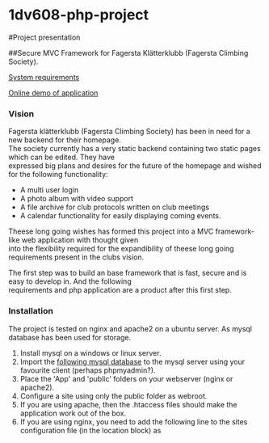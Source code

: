 # 1dv608-php-project

#Project presentation

##Secure MVC Framework for Fagersta Klätterklubb (Fagersta Climbing Society).

[System requirements](Requirements.md)   

[Online demo of application](http://nya.fagerstaklatterklubb.se)

### Vision

Fagersta klätterklubb (Fagersta Climbing Society) has been in need for a new backend for their homepage.   
The society currently has a very static backend containing two static pages which can be edited. They have   
expressed big plans and desires for the future of the homepage and wished for the following functionality:
*  A multi user login
*  A photo album with video support
*  A file archive for club protocols written on club meetings
*  A calendar functionality for easily displaying coming events.

Theese long going wishes has formed this project into a MVC framework-like web application with thought given  
into the flexibility required for the expandibility of theese long going requirements present in the clubs vision.  
   
The first step was to build an base framework that is fast, secure and is easy to develop in. And the following   
requirements and php application are a product after this first step.

### Installation

The project is tested on nginx and apache2 on a ubuntu server. As mysql database has been used for storage.
1. Install mysql on a windows or linux server.
2. Import the [following mysql database](fagerstaklatterklubb.sql) to the mysql server using your favourite client (perhaps phpmyadmin?).
3. Place the 'App' and 'public' folders on your webserver (nginx or apache2).
4. Configure a site using only the public folder as webroot.
5. If you are using apache, then the .htaccess files should make the application work out of the box.
6. If you are using nginx, you need to add the following line to the sites configuration file (in the location block) as 
